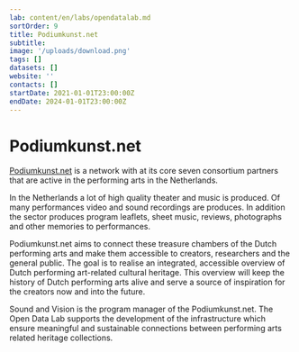 ```yaml
---
lab: content/en/labs/opendatalab.md
sortOrder: 9
title: Podiumkunst.net
subtitle:
image: '/uploads/download.png'
tags: []
datasets: []
website: ''
contacts: []
startDate: 2021-01-01T23:00:00Z
endDate: 2024-01-01T23:00:00Z
---
```


# Podiumkunst.net

[Podiumkunst.net](https://www.podiumkunst.net/over-ons 'podiumkunst.net') is a network with at its core seven consortium partners that are active in the performing arts in the Netherlands.

In the Netherlands a lot of high quality theater and music is produced. Of many performances video and sound recordings are produces. In addition the sector produces program leaflets, sheet music, reviews, photographs and other memories to performances.

Podiumkunst.net aims to connect these treasure chambers of the Dutch performing arts and make them accessible to creators, researchers and the general public. The goal is to realise an integrated, accessible overview of Dutch performing art-related cultural heritage. This overview will keep the history of Dutch performing arts alive and serve a source of inspiration for the creators now and into the future.

Sound and Vision is the program manager of the Podiumkunst.net. The Open Data Lab supports the development of the infrastructure which ensure meaningful and sustainable connections between performing arts related heritage collections.
